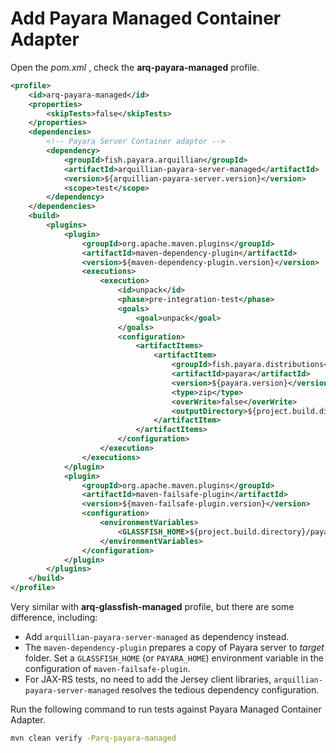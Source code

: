 # Add Payara Managed Container Adapter

Open the *pom.xml* , check the **arq-payara-managed** profile.

```xml
<profile>
    <id>arq-payara-managed</id>
    <properties>
        <skipTests>false</skipTests>
    </properties>
    <dependencies>
        <!-- Payara Server Container adaptor -->
        <dependency>
            <groupId>fish.payara.arquillian</groupId>
            <artifactId>arquillian-payara-server-managed</artifactId>
            <version>${arquillian-payara-server.version}</version>
            <scope>test</scope>
        </dependency>
    </dependencies>
    <build>
        <plugins>
            <plugin>
                <groupId>org.apache.maven.plugins</groupId>
                <artifactId>maven-dependency-plugin</artifactId>
                <version>${maven-dependency-plugin.version}</version>
                <executions>
                    <execution>
                        <id>unpack</id>
                        <phase>pre-integration-test</phase>
                        <goals>
                            <goal>unpack</goal>
                        </goals>
                        <configuration>
                            <artifactItems>
                                <artifactItem>
                                    <groupId>fish.payara.distributions</groupId>
                                    <artifactId>payara</artifactId>
                                    <version>${payara.version}</version>
                                    <type>zip</type>
                                    <overWrite>false</overWrite>
                                    <outputDirectory>${project.build.directory}</outputDirectory>
                                </artifactItem>
                            </artifactItems>
                        </configuration>
                    </execution>
                </executions>
            </plugin>
            <plugin>
                <groupId>org.apache.maven.plugins</groupId>
                <artifactId>maven-failsafe-plugin</artifactId>
                <version>${maven-failsafe-plugin.version}</version>
                <configuration>
                    <environmentVariables>
                        <GLASSFISH_HOME>${project.build.directory}/payara5</GLASSFISH_HOME>
                    </environmentVariables>
                </configuration>
            </plugin>
        </plugins>
    </build>
</profile>
```

Very similar with **arq-glassfish-managed** profile, but there are some difference,  including:

* Add `arquillian-payara-server-managed` as dependency instead.
* The `maven-dependency-plugin` prepares a copy of Payara server to *target* folder. Set a `GLASSFISH_HOME` (or  `PAYARA_HOME`) environment variable in the configuration of `maven-failsafe-plugin`.
* For JAX-RS tests, no need to add the Jersey client libraries, `arquillian-payara-server-managed` resolves the tedious dependency configuration.

Run the following command to run tests against Payara Managed Container Adapter.

```bash
mvn clean verify -Parq-payara-managed
```

